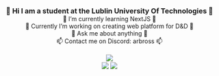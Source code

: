 <div align="center" styles="text-align: center;">
	<h3 style="margin-bottom: 0;">👋 Hi I am a student at the Lublin University Of Technologies 👋</h3>
	📖 I’m currently learning NextJS 📖<br />
	💾 Currently I’m working on creating web platform for D&D 💾<br />
	💬 Ask me about anything 💬<br />
	📫 Contact me on Discord: arbross 📫<br />
</div>
<br/>
<div align="center">
    <img src="https://github-readme-stats.vercel.app/api?username=Arbross&theme=radical&show_icons=true&count_private=true&hide_border=true" 
	    align="center" />
</div>
<div align="center">
	<img
            src="https://visitor-badge.laobi.icu/badge?page_id=Arbross.Arbross"
            align="center"
        />&#9;
	<a href="https://www.buymeacoffee.com/arbross" target="_blank" style="display: inline-block;">
        <img
            src="https://img.shields.io/badge/Donate-Buy%20Me%20A%20Coffee-orange.svg?style=flat-square&logo=buymeacoffee"
            align="center"
        />
    </a>
</div>


